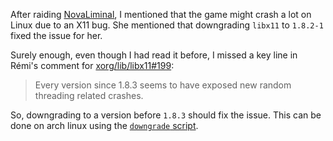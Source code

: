 After raiding [NovaLiminal](https://www.twitch.tv/novaliminal), I mentioned that the game might crash a lot on Linux due to an X11 bug. She mentioned that downgrading `libx11` to `1.8.2-1` fixed the issue for her.

Surely enough, even though I had read it before, I missed a key line in Rémi's comment for [xorg/lib/libx11#199](https://gitlab.freedesktop.org/xorg/lib/libx11/-/issues/199#note_2393821):

> Every version since 1.8.3 seems to have exposed new random threading related crashes.

So, downgrading to a version before `1.8.3` should fix the issue. This can be done on arch linux using the [`downgrade` script](https://aur.archlinux.org/packages/downgrade).
